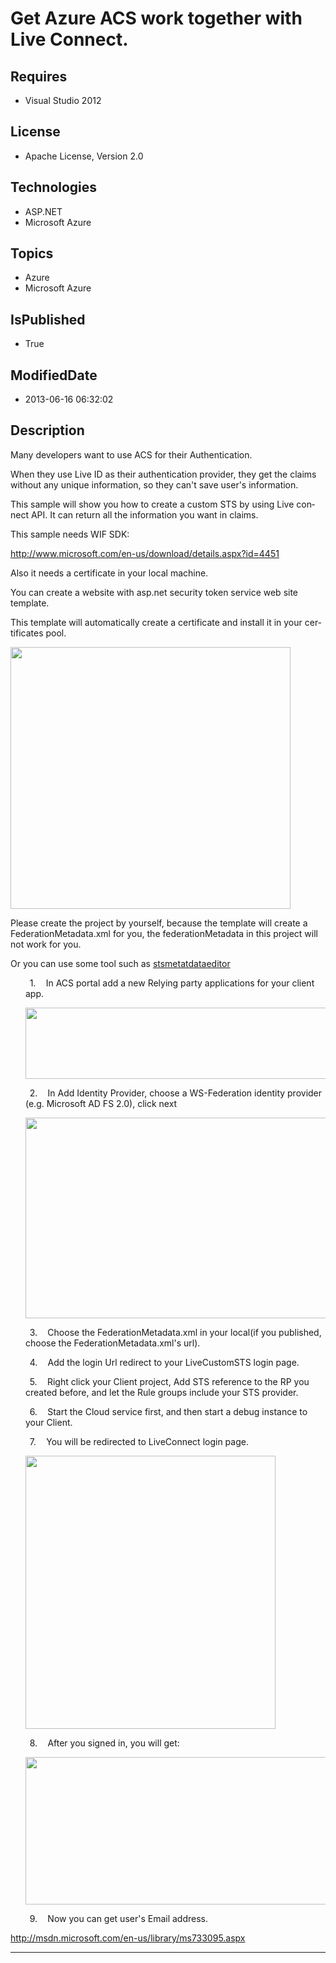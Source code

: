 # Get Azure ACS work together with Live Connect.
## Requires
* Visual Studio 2012
## License
* Apache License, Version 2.0
## Technologies
* ASP.NET
* Microsoft Azure
## Topics
* Azure
* Microsoft Azure
## IsPublished
* True
## ModifiedDate
* 2013-06-16 06:32:02
## Description

<p class="MsoNormal"><span lang="EN-US">Many developers want to use ACS for their Authentication.</span></p>
<p class="MsoNormal"><span lang="EN-US">When they use Live ID as their authentication provider, they get the claims without any unique information, so they can't save user's information.</span></p>
<p class="MsoNormal"><span lang="EN-US">This sample will show you how to create a custom STS by using Live connect API. It can return all the information you want in claims.</span></p>
<p class="MsoNormal"><span lang="EN-US">This sample needs WIF SDK:</span></p>
<p class="MsoNormal"><span lang="EN-US"><a href="http://www.microsoft.com/en-us/download/details.aspx?id=4451">http://www.microsoft.com/en-us/download/details.aspx?id=4451</a></span></p>
<p class="MsoNormal"><span lang="EN-US">Also it needs a certificate in your local machine.</span></p>
<p class="MsoNormal"><span lang="EN-US">You can create a website with asp.net security token service web site template.</span></p>
<p class="MsoNormal"><span lang="EN-US">This template will automatically create a certificate and install it in your certificates pool.</span></p>
<p class="MsoNormal"><span lang="EN-US" style=""><img src="/site/view/file/85027/1/image.png" alt="" width="448" height="419" align="middle">
</span></p>
<p class="MsoNormal"><span lang="EN-US">Please create the project by yourself, because the template will create a FederationMetadata.xml for you, the federationMetadata in this project will not work for you.</span></p>
<p class="MsoNormal"><span lang="EN-US">Or you can use some tool such as <a href="http://stsmetadataeditor.codeplex.com/">
stsmetatdataeditor</a></span></p>
<p class="MsoListParagraphCxSpFirst" style="margin-left:18.0pt; text-indent:5.0pt">
<span lang="EN-US" style=""><span style="">1.<span style="font:7.0pt &quot;Times New Roman&quot;">&nbsp;&nbsp;&nbsp;&nbsp;&nbsp;&nbsp;
</span></span></span><span lang="EN-US">In ACS portal add a new Relying party applications for your client app.</span></p>
<p class="MsoListParagraphCxSpMiddle" style="margin-left:18.0pt"><span lang="EN-US" style=""><img src="/site/view/file/85028/1/image.png" alt="" width="576" height="114" align="middle">
</span></p>
<p class="MsoListParagraphCxSpMiddle" style="margin-left:18.0pt; text-indent:5.0pt">
<span lang="EN-US" style=""><span style="">2.<span style="font:7.0pt &quot;Times New Roman&quot;">&nbsp;&nbsp;&nbsp;&nbsp;&nbsp;&nbsp;
</span></span></span><span lang="EN-US">In Add Identity Provider, choose a WS-Federation identity provider (e.g. Microsoft AD FS 2.0), click next</span></p>
<p class="MsoListParagraphCxSpMiddle" style="margin-left:18.0pt"><span lang="EN-US" style=""><img src="/site/view/file/85029/1/image.png" alt="" width="576" height="321" align="middle">
</span></p>
<p class="MsoListParagraphCxSpMiddle" style="margin-left:18.0pt; text-indent:5.0pt">
<span lang="EN-US" style=""><span style="">3.<span style="font:7.0pt &quot;Times New Roman&quot;">&nbsp;&nbsp;&nbsp;&nbsp;&nbsp;&nbsp;
</span></span></span><span lang="EN-US">Choose the FederationMetadata.xml in your local(if you published, choose the FederationMetadata.xml's url).</span></p>
<p class="MsoListParagraphCxSpMiddle" style="margin-left:18.0pt; text-indent:5.0pt">
<span lang="EN-US" style=""><span style="">4.<span style="font:7.0pt &quot;Times New Roman&quot;">&nbsp;&nbsp;&nbsp;&nbsp;&nbsp;&nbsp;
</span></span></span><span lang="EN-US">Add the login Url redirect to your LiveCustomSTS login page.</span></p>
<p class="MsoListParagraphCxSpMiddle" style="margin-left:18.0pt; text-indent:5.0pt">
<span lang="EN-US" style=""><span style="">5.<span style="font:7.0pt &quot;Times New Roman&quot;">&nbsp;&nbsp;&nbsp;&nbsp;&nbsp;&nbsp;
</span></span></span><span lang="EN-US">Right click your Client project, Add STS reference to the RP you created before, and let the Rule groups include your STS provider.</span></p>
<p class="MsoListParagraphCxSpMiddle" style="margin-left:18.0pt; text-indent:5.0pt">
<span lang="EN-US" style=""><span style="">6.<span style="font:7.0pt &quot;Times New Roman&quot;">&nbsp;&nbsp;&nbsp;&nbsp;&nbsp;&nbsp;
</span></span></span><span lang="EN-US">Start the Cloud service first, and then start a debug instance to your Client.</span></p>
<p class="MsoListParagraphCxSpMiddle" style="margin-left:18.0pt; text-indent:5.0pt">
<span lang="EN-US" style=""><span style="">7.<span style="font:7.0pt &quot;Times New Roman&quot;">&nbsp;&nbsp;&nbsp;&nbsp;&nbsp;&nbsp;
</span></span></span><span lang="EN-US">You will be redirected to LiveConnect login page.
</span></p>
<p class="MsoListParagraphCxSpMiddle" style="margin-left:18.0pt"><span lang="EN-US" style=""><img src="/site/view/file/85030/1/image.png" alt="" width="400" height="437" align="middle">
</span></p>
<p class="MsoListParagraphCxSpMiddle" style="margin-left:18.0pt; text-indent:5.0pt">
<span lang="EN-US" style=""><span style="">8.<span style="font:7.0pt &quot;Times New Roman&quot;">&nbsp;&nbsp;&nbsp;&nbsp;&nbsp;&nbsp;
</span></span></span><span lang="EN-US">After you signed in, you will get: </span>
</p>
<p class="MsoListParagraphCxSpMiddle" style="margin-left:18.0pt"><span lang="EN-US" style=""><img src="/site/view/file/85031/1/image.png" alt="" width="481" height="236" align="middle">
</span><span lang="EN-US"></span></p>
<p class="MsoListParagraphCxSpLast" style="margin-left:18.0pt; text-indent:5.0pt">
<span lang="EN-US" style=""><span style="">9.<span style="font:7.0pt &quot;Times New Roman&quot;">&nbsp;&nbsp;&nbsp;&nbsp;&nbsp;&nbsp;
</span></span></span><span lang="EN-US">Now you can get user's Email address.</span></p>
<p class="MsoNormal"><span lang="EN-US"></span></p>
<p class="MsoNormal"><span lang="EN-US"></span></p>
<p class="MsoNormal"><span lang="EN-US"><a href="http://msdn.microsoft.com/en-us/library/ms733095.aspx">http://msdn.microsoft.com/en-us/library/ms733095.aspx</a></span></p>
<hr>
<div><a href="http://go.microsoft.com/?linkid=9759640" style="margin-top:3px"><img alt="" src="http://bit.ly/onecodelogo">
</a></div>
